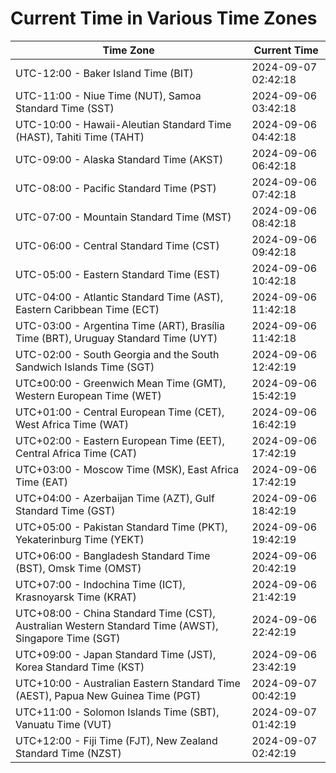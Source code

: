 # Current Time in Various Time Zones

| Time Zone | Current Time |
|-----------|--------------|
| UTC-12:00 - Baker Island Time (BIT) | 2024-09-07 02:42:18 |
| UTC-11:00 - Niue Time (NUT), Samoa Standard Time (SST) | 2024-09-06 03:42:18 |
| UTC-10:00 - Hawaii-Aleutian Standard Time (HAST), Tahiti Time (TAHT) | 2024-09-06 04:42:18 |
| UTC-09:00 - Alaska Standard Time (AKST) | 2024-09-06 06:42:18 |
| UTC-08:00 - Pacific Standard Time (PST) | 2024-09-06 07:42:18 |
| UTC-07:00 - Mountain Standard Time (MST) | 2024-09-06 08:42:18 |
| UTC-06:00 - Central Standard Time (CST) | 2024-09-06 09:42:18 |
| UTC-05:00 - Eastern Standard Time (EST) | 2024-09-06 10:42:18 |
| UTC-04:00 - Atlantic Standard Time (AST), Eastern Caribbean Time (ECT) | 2024-09-06 11:42:18 |
| UTC-03:00 - Argentina Time (ART), Brasília Time (BRT), Uruguay Standard Time (UYT) | 2024-09-06 11:42:18 |
| UTC-02:00 - South Georgia and the South Sandwich Islands Time (SGT) | 2024-09-06 12:42:19 |
| UTC±00:00 - Greenwich Mean Time (GMT), Western European Time (WET) | 2024-09-06 15:42:19 |
| UTC+01:00 - Central European Time (CET), West Africa Time (WAT) | 2024-09-06 16:42:19 |
| UTC+02:00 - Eastern European Time (EET), Central Africa Time (CAT) | 2024-09-06 17:42:19 |
| UTC+03:00 - Moscow Time (MSK), East Africa Time (EAT) | 2024-09-06 17:42:19 |
| UTC+04:00 - Azerbaijan Time (AZT), Gulf Standard Time (GST) | 2024-09-06 18:42:19 |
| UTC+05:00 - Pakistan Standard Time (PKT), Yekaterinburg Time (YEKT) | 2024-09-06 19:42:19 |
| UTC+06:00 - Bangladesh Standard Time (BST), Omsk Time (OMST) | 2024-09-06 20:42:19 |
| UTC+07:00 - Indochina Time (ICT), Krasnoyarsk Time (KRAT) | 2024-09-06 21:42:19 |
| UTC+08:00 - China Standard Time (CST), Australian Western Standard Time (AWST), Singapore Time (SGT) | 2024-09-06 22:42:19 |
| UTC+09:00 - Japan Standard Time (JST), Korea Standard Time (KST) | 2024-09-06 23:42:19 |
| UTC+10:00 - Australian Eastern Standard Time (AEST), Papua New Guinea Time (PGT) | 2024-09-07 00:42:19 |
| UTC+11:00 - Solomon Islands Time (SBT), Vanuatu Time (VUT) | 2024-09-07 01:42:19 |
| UTC+12:00 - Fiji Time (FJT), New Zealand Standard Time (NZST) | 2024-09-07 02:42:19 |
